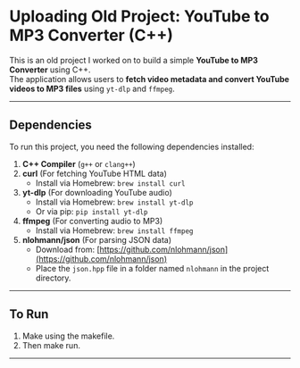# Uploading Old Project: YouTube to MP3 Converter (C++)

This is an old project I worked on to build a simple **YouTube to MP3 Converter** using C++.  
The application allows users to **fetch video metadata and convert YouTube videos to MP3 files** using `yt-dlp` and `ffmpeg`.

---

## Dependencies
To run this project, you need the following dependencies installed:

1. **C++ Compiler** (`g++` or `clang++`)
2. **curl** (For fetching YouTube HTML data)
   - Install via Homebrew: `brew install curl`
3. **yt-dlp** (For downloading YouTube audio)
   - Install via Homebrew: `brew install yt-dlp`
   - Or via pip: `pip install yt-dlp`
4. **ffmpeg** (For converting audio to MP3)
   - Install via Homebrew: `brew install ffmpeg`
5. **nlohmann/json** (For parsing JSON data)
   - Download from: [https://github.com/nlohmann/json](https://github.com/nlohmann/json)
   - Place the `json.hpp` file in a folder named `nlohmann` in the project directory.

---

## To Run 
1. Make using the makefile.
2. Then make run.

---

